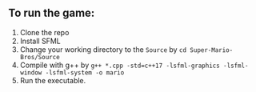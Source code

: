 ## To run the game:
1. Clone the repo
1. Install SFML 
1. Change your working directory to the `Source` by `cd Super-Mario-Bros/Source`
1. Compile with g++ by `g++ *.cpp -std=c++17 -lsfml-graphics -lsfml-window -lsfml-system -o mario`
1. Run the executable.
